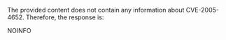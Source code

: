 The provided content does not contain any information about CVE-2005-4652. Therefore, the response is:

NOINFO